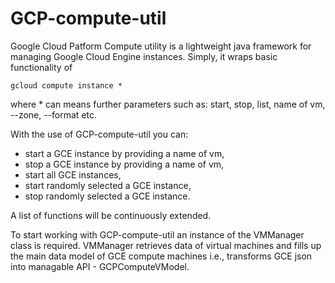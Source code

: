 # GCP-compute-util
Google Cloud Patform Compute utility is a lightweight java framework for managing Google Cloud Engine instances. Simply, it wraps basic functionality of 
```
gcloud compute instance *
```
where * can means further parameters such as: start, stop, list, name of vm, --zone, --format etc.


With the use of GCP-compute-util you can:
<ul>
 <li>start a GCE instance by providing a name of vm,</li>
 <li>stop a GCE instance by providing a name of vm,</li>
 <li>start all GCE instances,</li>
 <li>start randomly selected a GCE instance,</li>
 <li>stop randomly selected a GCE instance.</li>
</ul>

A list of functions will be continuously extended. 

To start working with GCP-compute-util an instance of the VMManager class is required. VMManager retrieves data of virtual
machines and fills up the main data model of GCE compute machines i.e., transforms GCE json into managable API - GCPComputeVModel.
